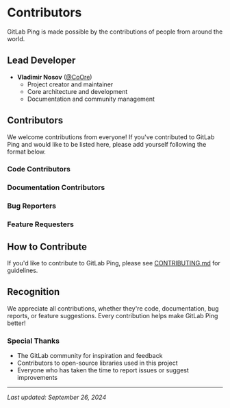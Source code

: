# Contributors

GitLab Ping is made possible by the contributions of people from around the world.

## Lead Developer

- **Vladimir Nosov** ([@CoOre](https://github.com/CoOre))
  - Project creator and maintainer
  - Core architecture and development
  - Documentation and community management

## Contributors

We welcome contributions from everyone! If you've contributed to GitLab Ping and would like to be listed here, please add yourself following the format below.

### Code Contributors

<!-- Add yourself in alphabetical order -->

### Documentation Contributors

<!-- Add yourself in alphabetical order -->

### Bug Reporters

<!-- Add yourself in alphabetical order -->

### Feature Requesters

<!-- Add yourself in alphabetical order -->

## How to Contribute

If you'd like to contribute to GitLab Ping, please see [CONTRIBUTING.md](CONTRIBUTING.md) for guidelines.

## Recognition

We appreciate all contributions, whether they're code, documentation, bug reports, or feature suggestions. Every contribution helps make GitLab Ping better!

### Special Thanks

- The GitLab community for inspiration and feedback
- Contributors to open-source libraries used in this project
- Everyone who has taken the time to report issues or suggest improvements

---

*Last updated: September 26, 2024*